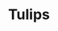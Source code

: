 ---
title: "Tulips"
post_layout: "grid" # layout value (full, grid or list)
sidebar: "left" # sidebar value (left, right or false)
---